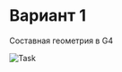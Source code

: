 
# Вариант 1
Составная геометрия в G4

![Task](https://github.com/dep24/M_PW_2_Geometry/blob/PW_2_V1/Screenshot_20170317_164838.png)
